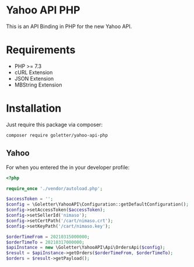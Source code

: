 # Yahoo API PHP 

This is an API Binding in PHP for the new Yahoo API.
# Requirements

- PHP >= 7.3
- cURL Extension
- JSON Extension
- MBString Extension

# Installation

Just require this package via composer:

```
composer require goletter/yahoo-api-php
```

## Yahoo

For when you entered the in your developer profile:

```php
<?php

require_once './vendor/autoload.php';

$accessToken = '';
$config = \Goletter\YahooAPI\Configuration::getDefaultConfiguration();
$config->setAccessToken($accessToken);
$config->setSellerId('nimaso');
$config->setCertPath('/cart/nimaso.crt');
$config->setKeyPath('/cart/nimaso.key');

$orderTimeFrom = 20210315000000;
$orderTimeTo = 20210317000000;
$apiInstance = new \Goletter\YahooAPI\Api\OrdersApi($config);
$result = $apiInstance->getOrders($orderTimeFrom, $orderTimeTo);
$orders = $result->getPayload();
```